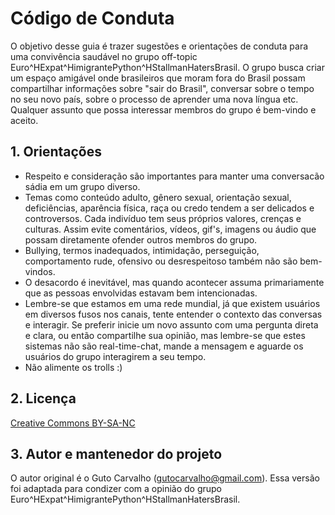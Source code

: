 # Código de Conduta

O objetivo desse guia é trazer sugestões e orientações de conduta para uma convivência saudável no grupo off-topic Euro^HExpat^HimigrantePython^HStallmanHatersBrasil. O grupo busca criar um espaço amigável onde brasileiros que moram fora do Brasil possam compartilhar informações sobre "sair do Brasil", conversar sobre o tempo no seu novo país, sobre o processo de aprender uma nova língua etc. Qualquer assunto que possa interessar membros do grupo é bem-vindo e aceito. 

## 1. Orientações

- Respeito e consideração são importantes para manter uma conversacão sádia em um grupo diverso. 
- Temas como conteúdo adulto, gênero sexual, orientação sexual, deficiências, aparência física, raça ou credo tendem a ser delicados e controversos. Cada indivíduo tem seus próprios valores, crenças e culturas. Assim evite comentários, vídeos, gif's, imagens ou áudio que possam diretamente ofender outros membros do grupo.
- Bullying, termos inadequados, intimidação, perseguição, comportamento rude, ofensivo ou desrespeitoso também não são bem-vindos.
- O desacordo é inevitável, mas quando acontecer assuma primariamente que as pessoas envolvidas estavam bem intencionadas.  
- Lembre-se que estamos em uma rede mundial, já que existem usuários em diversos fusos nos canais, tente entender o contexto das conversas e interagir. Se preferir inicie um novo assunto com uma pergunta direta e clara, ou então compartilhe sua opinião, mas lembre-se que estes sistemas não são real-time-chat, mande a mensagem e aguarde os usuários do grupo interagirem a seu tempo.
- Não alimente os trolls :)

##  2. Licença

[Creative Commons BY-SA-NC](https://creativecommons.org/licenses/by-nc-sa/4.0/)

## 3. Autor e mantenedor do projeto

O autor original é o Guto Carvalho (gutocarvalho@gmail.com). Essa versão foi adaptada para condizer com a opinião do grupo Euro^HExpat^HimigrantePython^HStallmanHatersBrasil. 
